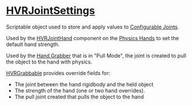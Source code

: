 # [HVRJointSettings](xref:HurricaneVR.Framework.Core.ScriptableObjects.HVRJointSettings)

Scriptable object used to store and apply values to [Configurable Joints](https://docs.unity3d.com/Manual/class-ConfigurableJoint.html).

Used by the [HVRJointHand](xref:HurricaneVR.Framework.Core.Player.HVRJointHand) component on the [Physics Hands](rig/physicshands.md#physics-hands) to set the default hand strength.

Used by the [Hand Grabber](hands.md#hand-grabber) that is in "Pull Mode", the joint is created to pull the object to the hand with physics.

[HVRGrabbable](xref:HurricaneVR.Framework.Core.HVRGrabbable) provides override fields for:
- The joint between the hand rigidbody and the held object
- The strength of the hand (one or two hand overrides).
- The pull joint created that pulls the object to the hand


